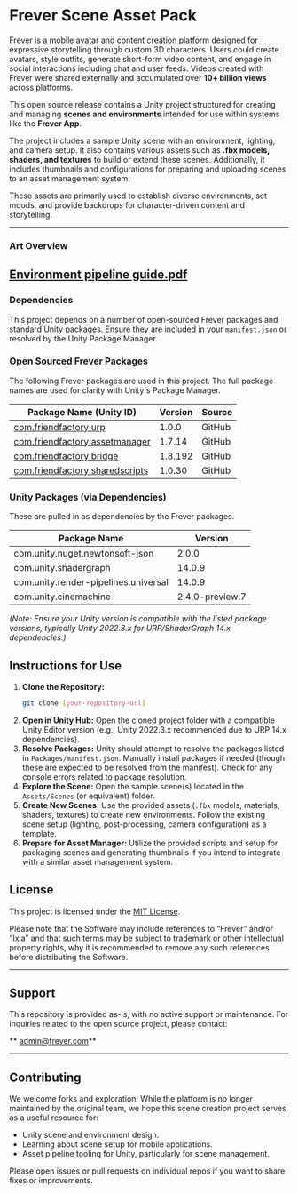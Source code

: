 # Frever Scene Asset Pack

Frever is a mobile avatar and content creation platform designed for expressive storytelling through custom 3D characters. Users could create avatars, style outfits, generate short-form video content, and engage in social interactions including chat and user feeds. Videos created with Frever were shared externally and accumulated over **10+ billion views** across platforms.

This open source release contains a Unity project structured for creating and managing **scenes and environments** intended for use within systems like the **Frever App**.

The project includes a sample Unity scene with an environment, lighting, and camera setup. It also contains various assets such as **.fbx models, shaders, and textures** to build or extend these scenes. Additionally, it includes thumbnails and configurations for preparing and uploading scenes to an asset management system.

These assets are primarily used to establish diverse environments, set moods, and provide backdrops for character-driven content and storytelling.

---

### Art Overview
[Environment pipeline guide.pdf](https://github.com/FriendFactory/frever-open-setlocation-laboratory/blob/main/Environment%20pipeline%20guide.pdf)
---

### Dependencies

This project depends on a number of open-sourced Frever packages and standard Unity packages.
Ensure they are included in your `manifest.json` or resolved by the Unity Package Manager.

### Open Sourced Frever Packages

The following Frever packages are used in this project. The full package names are used for clarity with Unity's Package Manager.

| Package Name (Unity ID)               | Version | Source |
|---------------------------------------|---------|--------|
| [com.friendfactory.urp](https://github.com/FriendFactory/frever-open-shaderlibrary-urp) | 1.0.0   | GitHub |
| [com.friendfactory.assetmanager](https://github.com/FriendFactory/frever-open-asset-manager-tool) | 1.7.14  | GitHub |
| [com.friendfactory.bridge](https://github.com/FriendFactory/frever-open-bridge) | 1.8.192 | GitHub |
| [com.friendfactory.sharedscripts](https://github.com/FriendFactory/frever-open-shared-scripts) | 1.0.30  | GitHub |


### Unity Packages (via Dependencies)

These are pulled in as dependencies by the Frever packages.

| Package Name                         | Version         |
|--------------------------------------|-----------------|
| com.unity.nuget.newtonsoft-json      | 2.0.0           |
| com.unity.shadergraph                | 14.0.9          |
| com.unity.render-pipelines.universal | 14.0.9          |
| com.unity.cinemachine                | 2.4.0-preview.7 |

*(Note: Ensure your Unity version is compatible with the listed package versions, typically Unity 2022.3.x for URP/ShaderGraph 14.x dependencies.)*

## Instructions for Use

1.  **Clone the Repository:**
    ```bash
    git clone [your-repository-url]
    ```
2.  **Open in Unity Hub:** Open the cloned project folder with a compatible Unity Editor version (e.g., Unity 2022.3.x recommended due to URP 14.x dependencies).
3.  **Resolve Packages:** Unity should attempt to resolve the packages listed in `Packages/manifest.json`.
    Manually install packages if needed (though these are expected to be resolved from the manifest).
    Check for any console errors related to package resolution.
4.  **Explore the Scene:**
    Open the sample scene(s) located in the `Assets/Scenes` (or equivalent) folder.
5.  **Create New Scenes:**
    Use the provided assets (`.fbx` models, materials, shaders, textures) to create new environments.
    Follow the existing scene setup (lighting, post-processing, camera configuration) as a template.
6.  **Prepare for Asset Manager:** Utilize the provided scripts and setup for packaging scenes and generating thumbnails if you intend to integrate with a similar asset management system.

## License

This project is licensed under the [MIT License](LICENSE).

Please note that the Software may include references to “Frever” and/or “Ixia” and that such terms may be subject to trademark or other intellectual property rights, why it is recommended to remove any such references before distributing the Software.

---

## Support

This repository is provided as-is, with no active support or maintenance. For inquiries related to the open source project, please contact:

**   admin@frever.com**

---

## Contributing

We welcome forks and exploration! While the platform is no longer maintained by the original team, we hope this scene creation project serves as a useful resource for:

-   Unity scene and environment design.
-   Learning about scene setup for mobile applications.
-   Asset pipeline tooling for Unity, particularly for scene management.

Please open issues or pull requests on individual repos if you want to share fixes or improvements.
